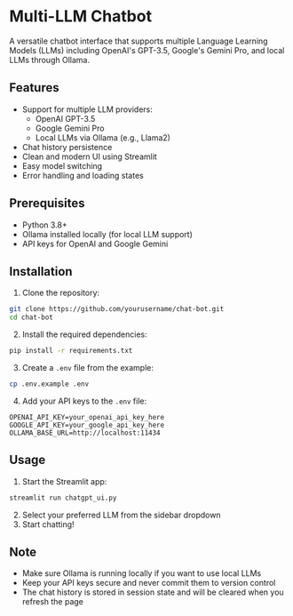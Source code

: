 # Multi-LLM Chatbot

A versatile chatbot interface that supports multiple Language Learning Models (LLMs) including OpenAI's GPT-3.5, Google's Gemini Pro, and local LLMs through Ollama.

## Features

- Support for multiple LLM providers:
  - OpenAI GPT-3.5
  - Google Gemini Pro
  - Local LLMs via Ollama (e.g., Llama2)
- Chat history persistence
- Clean and modern UI using Streamlit
- Easy model switching
- Error handling and loading states

## Prerequisites

- Python 3.8+
- Ollama installed locally (for local LLM support)
- API keys for OpenAI and Google Gemini

## Installation

1. Clone the repository:
```bash
git clone https://github.com/yourusername/chat-bot.git
cd chat-bot
```

2. Install the required dependencies:
```bash
pip install -r requirements.txt
```

3. Create a `.env` file from the example:
```bash
cp .env.example .env
```

4. Add your API keys to the `.env` file:
```
OPENAI_API_KEY=your_openai_api_key_here
GOOGLE_API_KEY=your_google_api_key_here
OLLAMA_BASE_URL=http://localhost:11434
```

## Usage

1. Start the Streamlit app:
```bash
streamlit run chatgpt_ui.py
```

2. Select your preferred LLM from the sidebar dropdown
3. Start chatting!

## Note

- Make sure Ollama is running locally if you want to use local LLMs
- Keep your API keys secure and never commit them to version control
- The chat history is stored in session state and will be cleared when you refresh the page
